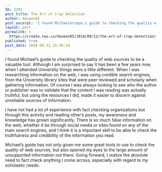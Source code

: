 ```yaml
---
ID: 2392
post_title: The Art of Crap Detection
author: daneen85
post_excerpt: 'I found Michael&rsquo;s guide to checking the quality of web sources to be a valuable tool. Although I am surprised to say it has been a few years now, when I attended University things were a little different. When I was researching information on the web, I was using credible search engines, from the University &hellip; <p><a href="https://create.twu.ca/daneen85/2018/09/12/the-art-of-crap-detection/">+<span>  Read More</span></a></p>'
layout: post
permalink: >
  https://create.twu.ca/daneen85/2018/09/12/the-art-of-crap-detection/
published: true
post_date: 2018-09-12 15:36:18
---
```

I found Michael’s guide to checking the quality of web sources to be a valuable tool.  Although I am surprised to say it has been a few years now, when I attended University things were a little different.  When I was researching information on the web, I was using credible search engines, from the University library sites that were peer reviewed and scholarly when gathering information.  Of course I was always looking to see who the author or publisher was to validate that the content I was reading was actually truthful, but using the resources I did, made it easier to discern against unreliable sources of information.

I have not had a lot of experience with fact checking organizations but through this activity and reading other’s posts, my awareness and knowledge has grown significantly.  There is so much false information on the web, whether it be through social media or sites found on any of the main search engines, and I think it is a important skill to be able to check the truthfulness and credibility of the information you read.

Michael’s guide has not only given me some great tools to use to check the quality of web sources, but also opened my eyes to the large amount of unsupported information out there.  Going forward, I realize the absolute need to fact check anything I come across, especially with regard to my scholastic needs. <em></em>